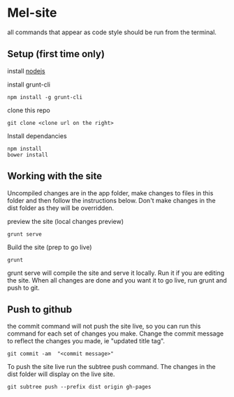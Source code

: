 Mel-site
========



all commands that appear as code style should be run from the terminal.

Setup (first time only)
---
install [nodejs](http://nodejs.org/)

install grunt-cli
```
npm install -g grunt-cli
```

clone this repo

```
git clone <clone url on the right>
```

Install dependancies 
```
npm install
bower install
```

Working with the site
---

Uncompiled changes are in the app folder, make changes to files in this folder and then follow the instructions below. Don't make changes in the dist folder as they will be overridden. 

preview the site (local changes preview)
```
grunt serve
```
Build the site (prep to go live)
```
grunt
```
grunt serve will compile the site and serve it locally. Run it if you are editing the site.
When all changes are done and you want it to go live, run grunt and push to git.

Push to github
---
the commit command will not push the site live, so you can run this command for each set of changes you make. Change the commit message to reflect the changes you made, ie "updated title tag". 
```
git commit -am  "<commit message>"
```

To push the site live run the subtree push command. The changes in the dist folder will display on the live site.
```
git subtree push --prefix dist origin gh-pages
```
